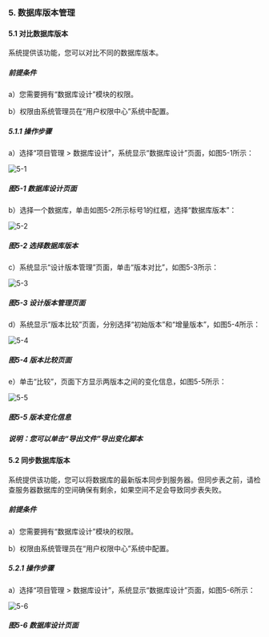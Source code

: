 ### 5. 数据库版本管理

#### 5.1 对比数据库版本

系统提供该功能，您可以对比不同的数据库版本。

##### 前提条件

a）您需要拥有“数据库设计”模块的权限。

b）权限由系统管理员在“用户权限中心”系统中配置。

##### 5.1.1 操作步骤

a）选择“项目管理 > 数据库设计”，系统显示“数据库设计”页面，如图5-1所示：

![5-1](https://www.feisuanyz.com/fsimage/zc-image/cz_10_1_2_01.png)

##### 图5-1 数据库设计页面

b）选择一个数据库，单击如图5-2所示标号1的红框，选择“数据库版本”：

![5-2](https://www.feisuanyz.com/fsimage/zc-image/cz_10_5_1_02.png)

##### 图5-2 选择数据库版本

c）系统显示“设计版本管理”页面，单击“版本对比”，如图5-3所示：

![5-3](https://www.feisuanyz.com/fsimage/zc-image/cz_10_5_1_03.png)

##### 图5-3 设计版本管理页面

d）系统显示“版本比较”页面，分别选择“初始版本”和“增量版本”，如图5-4所示：

![5-4](https://www.feisuanyz.com/fsimage/zc-image/cz_10_5_1_04.png)

##### 图5-4 版本比较页面

e）单击“比较”，页面下方显示两版本之间的变化信息，如图5-5所示：

![5-5](https://www.feisuanyz.com/fsimage/zc-image/cz_10_5_1_05.png)

##### 图5-5 版本变化信息

##### 说明：您可以单击“导出文件”导出变化脚本

#### 5.2 同步数据库版本

系统提供该功能，您可以将数据库的最新版本同步到服务器。但同步表之前，请检查服务器数据库的空间确保有剩余，如果空间不足会导致同步表失败。

##### 前提条件

a）您需要拥有“数据库设计”模块的权限。

b）权限由系统管理员在“用户权限中心”系统中配置。

##### 5.2.1 操作步骤

a）选择“项目管理 > 数据库设计”，系统显示“数据库设计”页面，如图5-6所示：

![5-6](https://www.feisuanyz.com/fsimage/zc-image/cz_10_4_4_01.png)

##### 图5-6 数据库设计页面
